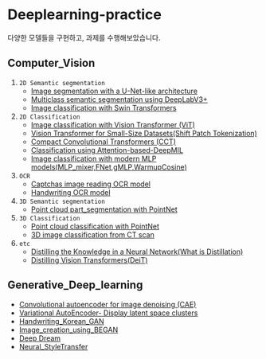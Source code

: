 # Deeplearning-practice

다양한 모델들을 구현하고, 과제를 수행해보았습니다.

## Computer_Vision

1. `2D Semantic segmentation`
   * [Image segmentation with a U-Net-like architecture](https://github.com/komingsu/Deeplearning_practice/blob/main/Computer_Vision/Image%20segmentation%20with%20a%20U-Net-like%20architecture.ipynb)
   * [Multiclass semantic segmentation using DeepLabV3+](https://github.com/komingsu/Deeplearning_practice/blob/main/Computer_Vision/Multiclass%20semantic%20segmentation%20using%20DeepLabV3%2B.ipynb)
   * [Image classification with Swin Transformers](https://github.com/komingsu/Deeplearning_practice/blob/main/Computer_Vision/Image%20classification%20with%20Swin%20Transformers.ipynb)
2. `2D Classification`
   * [Image classification with Vision Transformer (ViT)](https://github.com/komingsu/Deeplearning_practice/blob/main/Computer_Vision/Image%20classification%20with%20Vision%20Transformer%20(ViT).ipynb)
   * [Vision Transformer for Small-Size Datasets(Shift Patch Tokenization)](https://github.com/komingsu/Deeplearning_practice/blob/main/Computer_Vision/Vision%20Transformer%20for%20Small-Size%20Datasets(Shifted%20Patch%20Tokenization).ipynb)
   * [Compact Convolutional Transformers (CCT)](https://github.com/komingsu/Deeplearning_practice/blob/main/Computer_Vision/Compact%20Convolutional%20Transformers.ipynb)
   * [Classification using Attention-based-DeepMIL](https://github.com/komingsu/Deeplearning_practice/blob/main/Computer_Vision/Classification%20using%20Attention-based%20DeepMIL.ipynb)
   * [Image classification with modern MLP models(MLP_mixer,FNet,gMLP,WarmupCosine)](https://github.com/komingsu/Deeplearning_practice/blob/main/Computer_Vision/Image%20classification%20with%20modern%20MLP%20models(MLP_mixer%2CFNet%2CgMLP%2CWarmupCosine).ipynb)
3. `OCR`
   * [Captchas image reading OCR model](https://github.com/komingsu/Deeplearning_practice/blob/main/Computer_Vision/Captchas%20image%20reading%20OCR%20model.ipynb)
   * [Handwriting OCR model](https://github.com/komingsu/Deeplearning_practice/blob/main/Computer_Vision/Handwriting%20OCR%20model.ipynb)
4. `3D Semantic segmentation`
   - [Point cloud part_segmentation with PointNet](https://github.com/komingsu/Deeplearning_practice/blob/main/Computer_Vision/Point%20cloud%20segmentation%20with%20PointNet.ipynb)
5. `3D Classification`
   - [Point cloud classification with PointNet](https://github.com/komingsu/Deeplearning_practice/blob/main/Computer_Vision/Point%20cloud%20classification%20with%20PointNet.ipynb)
   - [3D image classification from CT scan](https://github.com/komingsu/Deeplearning_practice/blob/main/Computer_Vision/3D%20image%20classification%20from%20CT%20scans.ipynb)
6. `etc`
   - [Distilling the Knowledge in a Neural Network(What is Distillation)](https://github.com/komingsu/Deeplearning_practice/blob/main/Computer_Vision/Distilling%20the%20Knowledge%20in%20a%20Neural%20Network(What%20is%20Distillation).ipynb)
   - [Distilling Vision Transformers(DeiT)](https://github.com/komingsu/Deeplearning_practice/blob/main/Computer_Vision/Distilling%20Vision%20Transformers(DeiT).ipynb)

## Generative_Deep_learning

* [Convolutional autoencoder for image denoising (CAE)](https://github.com/komingsu/Deeplearning_practice/blob/main/Generative_Deep_learning/Convolutional%20autoencoder%20for%20image%20denoising.ipynb)
* [Variational AutoEncoder- Display latent space clusters](https://github.com/komingsu/Deeplearning_practice/blob/main/Generative_Deep_learning/Variational%20AutoEncoder-%20Display%20latent%20space%20clusters.ipynb)
* [Handwriting_Korean_GAN](https://github.com/komingsu/Deeplearning_practice/blob/main/Generative_Deep_learning/Handwriting_Korean_GAN.ipynb)
* [Image_creation_using_BEGAN](https://github.com/komingsu/Deeplearning_practice/blob/main/Generative_Deep_learning/Image_creation_using_BEGAN.ipynb)
* [Deep Dream](https://github.com/komingsu/Deeplearning_practice/blob/main/Generative_Deep_learning/Deep%20Dream.ipynb)
* [Neural_StyleTransfer](https://github.com/komingsu/Deeplearning_practice/blob/main/Generative_Deep_learning/Neural_StyleTransfer.ipynb)
